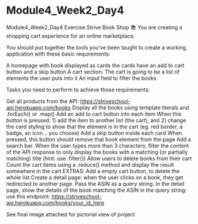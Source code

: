 # Module4_Week2_Day4
 Module4_Week2_Day4 Exercise
Strive Book Shop 📚 You are creating a shopping cart experience for an online marketplace.

You should put together the tools you've been taught to create a working application with these basic requirements:

A homepage with book displayed as cards the cards have an add to cart button and a skip button A cart section. The cart is going to be a list of elements the user puts into it An input field to filter the books

Tasks you need to perform to achieve those requirements:

Get all products from the API: https://striveschool-api.herokuapp.com/books Display all the books using template literals and .forEach() or .map() Add an add to cart button into each item When this button is pressed: 1) add the item to another list (the cart), and 2) change the card styling to show that the element is in the cart (eg. red border, a badge, an icon… you choose) Add a skip button inside each card When pressed, this button should remove that book element from the page Add a search bar. When the user types more than 3 characters, filter the content of the API response to only display the books with a matching (or partially matching) title (hint: use .filter()) Allow users to delete books from their cart Count the cart items using a .reduce() method and display the result somewhere in the cart EXTRAS: Add a empty cart button, to delete the whole list Create a detail page: when the user clicks on a book, they get redirected to another page. Pass the ASIN as a query string. In the detail page, show the details of the book matching the ASIN in the query string: use this endpoint: https://striveschool-api.herokuapp.com/books/your_id_here

See final image attached for pictorial view of project